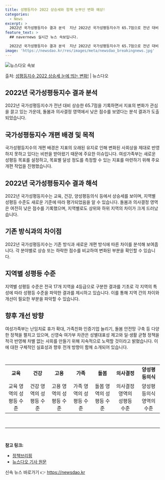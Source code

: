 ```yaml
---
title: 성평등지수 2022 상승세와 함께 눈부신 변화 예상!
categories:
  - News
excerpt: >
  2022년 국가성평등지수 결과 분석  지난 2022년 국가성평등지수가 65.7점으로 전년 대비 상승 추세를 …
feature_text: >
  ## navernews 실시간 뉴스 속보입니다.

  2022년 국가성평등지수 결과 분석  지난 2022년 국가성평등지수가 65.7점으로 전년 대비 상승 추세를 …
image: 'https://newsdao.kr/res/images/meta/newsdao_breakingnews.jpg'
---
```


![뉴스다오 속보](https://newsdao.kr/res/images/meta/newsdao_breakingnews.jpg)

<p>출처: <a href="https://newsdao.kr/4135" rel="dofollow">성평등지수 2022 상승세 눈에 띄는 변화!</a> | 뉴스다오</p>

<h2 data-ke-size="size26">2022년 국가성평등지수 결과 분석</h2>
2022년 국가성평등지수가 전년 대비 상승한 65.7점을 기록하면서 지표의 변화가 관심을 끌고 있는 가운데, 돌봄과 의사결정 영역에서 낮은 점수를 보였다는 분석 결과가 도출되었습니다.

<h2 data-ke-size="size26">국가성평등지수 개편 배경 및 목적</h2>
국가성평등지수의 개편 배경은 지표의 오래된 유지로 인해 변화된 사회상을 제대로 반영하지 못하고 있다는 비판을 받아왔기 때문에 주요한 이슈입니다. 여성가족부는 새로운 성평등 목표를 설정하고, 목표별 달성 정도를 측정할 수 있는 지표를 마련하기 위해 주요 개편 작업을 진행했습니다.

<h2 data-ke-size="size26">2022년 국가성평등지수 결과 해석</h2>
2022년 국가성평등지수는 교육, 건강, 양성평등의식 등에서 상승세를 보이며, 지역별 성평등 수준도 새로운 기준에 따라 평가되었음을 알 수 있습니다. 돌봄과 의사결정 영역은 여전히 낮은 점수를 기록했으며, 지역별로도 상위와 하위 지역의 차이가 크게 드러났습니다.

<h2 data-ke-size="size26">기존 방식과의 차이점</h2>
2022년 국가성평등지수는 기존 방식과 새로운 개편 방식에 따른 차이를 분석해 보여줍니다. 각 분야별로 상승 또는 하락한 점수를 비교하여 변화된 부분을 확인할 수 있습니다.

<h2 data-ke-size="size26">지역별 성평등 수준</h2>
지역별 성평등 수준은 전국 17개 지역을 4등급으로 구분한 결과를 기초로 각 지역의 특성에 따라 성평등 수준을 파악한 결과를 제시하고 있습니다. 이를 통해 지역 간의 차이와 개선이 필요한 부분을 파악할 수 있습니다.

<h2 data-ke-size="size26">향후 개선 방향</h2>
여성가족부는 난임치료 휴가 확대, 가족친화 인증기업 늘리기, 돌봄 안전망 구축 등 다양한 정책을 펼치고 있으며, 신영숙 여가부 차관은 성별대표성 제고와 일·생활 균형 정책을 적극 반영해 차별 없는 사회를 만들기 위해 지속적으로 노력할 것이라고 밝혔습니다. 이에 대한 구체적인 실효성과 향후 전개 방향이 함께 소개되어 있습니다.
<p data-ke-size="size16">&nbsp;</p>

<table>
  <tbody>
    <tr>
      <td style="text-align: center; height: 17px;"><b>교육</b></td>
      <td style="text-align: center; height: 17px;"><b>건강</b></td>
      <td style="text-align: center; height: 17px;"><b>고용</b></td>
      <td style="text-align: center; height: 17px;"><b>가족</b></td>
      <td style="text-align: center; height: 17px;"><b>돌봄</b></td>
      <td style="text-align: center; height: 17px;"><b>의사결정</b></td>
      <td style="text-align: center; height: 17px;"><b>양성평등의식</b></td>
    </tr>
    <tr>
      <td style="text-align: center; height: 17px;">교육 영역의 성평등 수준</td>
      <td style="text-align: center; height: 17px;">건강 영역의 성평등 수준</td>
      <td style="text-align: center; height: 17px;">고용 영역의 성평등 수준</td>
      <td style="text-align: center; height: 17px;">가족 영역의 성평등 수준</td>
      <td style="text-align: center; height: 17px;">돌봄 영역의 성평등 수준</td>
      <td style="text-align: center; height: 17px;">의사결정 영역의 성평등 수준</td>
      <td style="text-align: center; height: 17px;">양성평등의식 영역의 수준</td>
    </tr>
  </tbody>
</table>
<p data-ke-size="size16">&nbsp;</p>

<hr>

<p data-ke-size="size16">&nbsp;</p>

**참고 링크:**
- [정책브리핑](http://www.korea.kr)
- [뉴스다오 기사 원문](https://newsdao.kr/4135) 

신속 뉴스 바로가기 👉 <a href="https://newsdao.kr" rel="dofollow">https://newsdao.kr</a>


